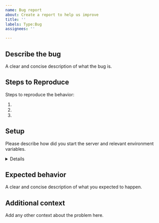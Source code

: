 ```yaml
---
name: Bug report
about: Create a report to help us improve
title: ''
labels: Type:Bug
assignees: ''

---
```


## Describe the bug

A clear and concise description of what the bug is.

## Steps to Reproduce

Steps to reproduce the behavior:

1.
2.
3.

## Setup

Please describe how did you start the server and relevant environment variables.

<details>
<p>

```console
OCIS_VERSION=vX.X.X
BRANCH=vX.X.X
STORAGE_FRONTEND_UPLOAD_DISABLE_TUS=false
```

</p>
</details>

## Expected behavior
A clear and concise description of what you expected to happen.

## Additional context
Add any other context about the problem here.
